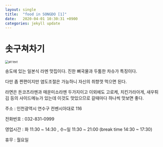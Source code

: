 ```yaml
---
layout: single
title:  "food in SONGDO [1]"
date:   2020-04-01 10:30:31 +0900
categories: jekyll update
---
```


# 솟구쳐차기

<img src="https://s3-ap-northeast-1.amazonaws.com/dcreviewsresized/20190910035112_photo1_8b0075c3cc2a.jpg" alt="alt text" style="zoom:67%;" />

송도에 있는 일본식 라멘 맛집이다.  진한 뼈국물과 두툼한 차슈가 특징이다.

다만 좀 짠편이지만 염도조절은 가능하니 자신의 취향껏 먹으면 된다. 

라면은 돈코츠라멘과 매운미소라멘 두가지이고 이외에도 고로케,  치킨가라아게, 새우튀김 등의 사이드메뉴가 있는데 이것도 맛있으므로 갈때마다 하나씩 맛보면 좋다.



주소 :  인천광역시 연수구 컨벤시아대로 116

전화번호 : 032-831-0999



영업시간 : 화 11:30 ~ 14:30 , 수~일 11:30 ~ 21:00 (break time 14:30 ~ 17:30)

휴무 : 월요일


